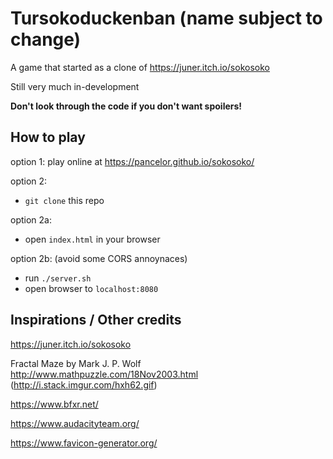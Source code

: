 # Tursokoduckenban (name subject to change)

A game that started as a clone of https://juner.itch.io/sokosoko

Still very much in-development

**Don't look through the code if you don't want spoilers!**

## How to play

option 1: play online at https://pancelor.github.io/sokosoko/

option 2:
* `git clone` this repo

option 2a:
* open `index.html` in your browser

option 2b: (avoid some CORS annoynaces)
* run `./server.sh`
* open browser to `localhost:8080`

## Inspirations / Other credits

https://juner.itch.io/sokosoko

Fractal Maze by Mark J. P. Wolf http://www.mathpuzzle.com/18Nov2003.html
(http://i.stack.imgur.com/hxh62.gif)

https://www.bfxr.net/

https://www.audacityteam.org/

https://www.favicon-generator.org/
